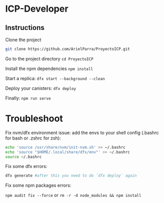 # ICP-Developer

## Instructions


Clone the project

```bash
git clone https://github.com/ArielParra/ProyectoICP.git
```
Go to the project directory
`cd ProyectoICP`

Install the npm dependencies
`npm install`

Start a replica:
`dfx start --background --clean`

Deploy your canisters:
`dfx deploy`

Finally:
`npm run serve`

# Troubleshoot

Fix nvm/dfx environment issue: add the envs to your shell config (.bashrc for bash or .zshrc for zsh):
```bash
echo 'source /usr/share/nvm/init-nvm.sh' >> ~/.bashrc
echo 'source "$HOME/.local/share/dfx/env"' >> ~/.bashrc
source ~/.bashrc
```

Fix some dfx errors:
```bash
dfx generate #after this you need to do `dfx deploy` again 
```

Fix some npm packages errors:

`npm audit fix --force`
or 
`rm -r -d node_modules && npm install`
